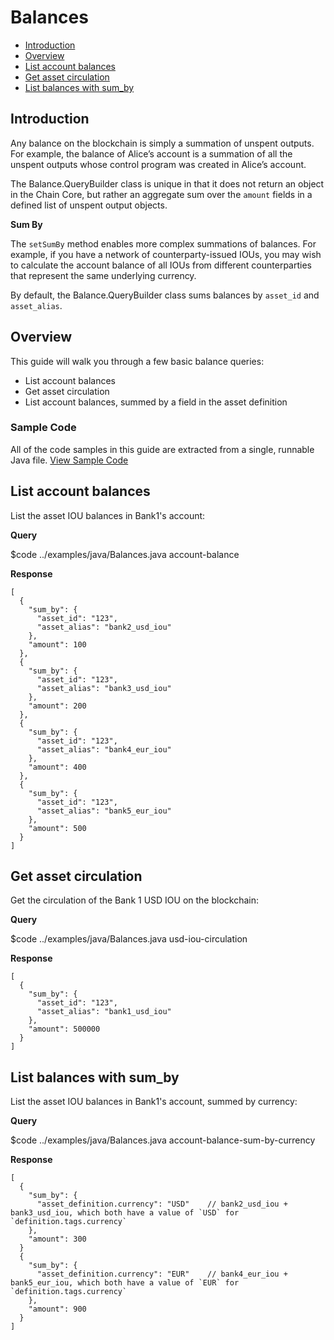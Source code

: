 # Balances

* [Introduction](#introduction)
* [Overview](#overview)
* [List account balances](#list-account-balances)
* [Get asset circulation](#get-asset-circulation)
* [List balances with sum_by](#list-balances-with-sum_by)

## Introduction

Any balance on the blockchain is simply a summation of unspent outputs. For example, the balance of Alice’s account is a summation of all the unspent outputs whose control program was created in Alice’s account.

The Balance.QueryBuilder class is unique in that it does not return an object in the Chain Core, but rather an aggregate sum over the `amount` fields in a defined list of unspent output objects.

**Sum By**

The `setSumBy` method enables more complex summations of balances. For example, if you have a network of counterparty-issued IOUs, you may wish to calculate the account balance of all IOUs from different counterparties that represent the same underlying currency.

By default, the Balance.QueryBuilder class sums balances by `asset_id` and `asset_alias`.


## Overview

This guide will walk you through a few basic balance queries:

* List account balances
* Get asset circulation
* List account balances, summed by a field in the asset definition

### Sample Code

All of the code samples in this guide are extracted from a single, runnable Java file.
<a href="../examples/java/Balances.java" class="downloadBtn btn success" target="\_blank">View Sample Code</a>


## List account balances

List the asset IOU balances in Bank1's account:

**Query**

$code ../examples/java/Balances.java account-balance

**Response**

```
[
  {
    "sum_by": {
      "asset_id": "123",
      "asset_alias": "bank2_usd_iou"
    },
    "amount": 100
  },
  {
    "sum_by": {
      "asset_id": "123",
      "asset_alias": "bank3_usd_iou"
    },
    "amount": 200
  },
  {
    "sum_by": {
      "asset_id": "123",
      "asset_alias": "bank4_eur_iou"
    },
    "amount": 400
  },
  {
    "sum_by": {
      "asset_id": "123",
      "asset_alias": "bank5_eur_iou"
    },
    "amount": 500
  }
]
```

## Get asset circulation

Get the circulation of the Bank 1 USD IOU on the blockchain:

**Query**

$code ../examples/java/Balances.java usd-iou-circulation

**Response**

```
[
  {
    "sum_by": {
      "asset_id": "123",
      "asset_alias": "bank1_usd_iou"
    },
    "amount": 500000
  }
]
```


## List balances with sum_by

List the asset IOU balances in Bank1's account, summed by currency:

**Query**

$code ../examples/java/Balances.java account-balance-sum-by-currency

**Response**

```
[
  {
    "sum_by": {
      "asset_definition.currency": "USD"    // bank2_usd_iou + bank3_usd_iou, which both have a value of `USD` for `definition.tags.currency`
    },
    "amount": 300
  }
  {
    "sum_by": {
      "asset_definition.currency": "EUR"    // bank4_eur_iou + bank5_eur_iou, which both have a value of `EUR` for `definition.tags.currency`
    },
    "amount": 900
  }
]
```
